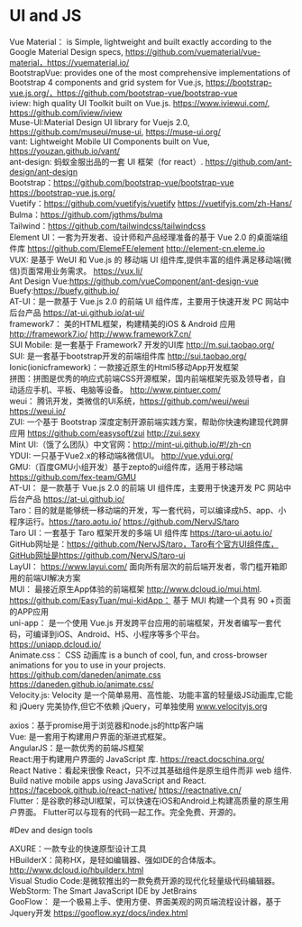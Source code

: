 # UI and JS

Vue Material： is Simple, lightweight and built exactly according to the Google Material Design specs, https://github.com/vuematerial/vue-material，https://vuematerial.io/<br>
BootstrapVue: provides one of the most comprehensive implementations of Bootstrap 4 components and grid system for Vue.js, https://bootstrap-vue.js.org/，https://github.com/bootstrap-vue/bootstrap-vue<br>
iview:  high quality UI Toolkit built on Vue.js. https://www.iviewui.com/, https://github.com/iview/iview<br>
Muse-UI:Material Design UI library for Vuejs 2.0, https://github.com/museui/muse-ui, https://muse-ui.org/<br>
vant: Lightweight Mobile UI Components built on Vue, https://youzan.github.io/vant/<br>
ant-design: 蚂蚁金服出品的一套 UI 框架（for react）. https://github.com/ant-design/ant-design<br>
Bootstrap：https://github.com/bootstrap-vue/bootstrap-vue https://bootstrap-vue.js.org/<br>
Vuetify：https://github.com/vuetifyjs/vuetify   https://vuetifyjs.com/zh-Hans/<br>
Bulma：https://github.com/jgthms/bulma<br>
Tailwind：https://github.com/tailwindcss/tailwindcss<br>
Element UI：一套为开发者、设计师和产品经理准备的基于 Vue 2.0 的桌面端组件库 https://github.com/ElemeFE/element  http://element-cn.eleme.io<br>
VUX: 是基于 WeUI 和 Vue.js 的 移动端 UI 组件库,提供丰富的组件满足移动端(微信)页面常用业务需求。 https://vux.li/<br>
Ant Design Vue:https://github.com/vueComponent/ant-design-vue<br>
Buefy:https://buefy.github.io/<br>
AT-UI：是一款基于 Vue.js 2.0 的前端 UI 组件库，主要用于快速开发 PC 网站中后台产品 https://at-ui.github.io/at-ui/<br>
framework7： 美的HTML框架，构建精美的iOS & Android 应用 http://framework7.io/  http://www.framework7.cn/<br>
SUI Mobile: 是一套基于 Framework7 开发的UI库  http://m.sui.taobao.org/<br>
SUI: 是一套基于bootstrap开发的前端组件库  http://sui.taobao.org/<br>
Ionic(ionicframework)：一款接近原生的Html5移动App开发框架<br>
拼图：拼图是优秀的响应式前端CSS开源框架，国内前端框架先驱及领导者，自动适应手机、平板、电脑等设备。 http://www.pintuer.com/<br>
weui： 腾讯开发，类微信的UI系统，https://github.com/weui/weui https://weui.io/<br>
ZUI: 一个基于 Bootstrap 深度定制开源前端实践方案，帮助你快速构建现代跨屏应用 https://github.com/easysoft/zui http://zui.sexy<br>
Mint UI:（饿了么团队）中文官网：http://mint-ui.github.io/#!/zh-cn<br>
YDUI: 一只基于Vue2.x的移动端&微信UI。 http://vue.ydui.org/<br>
GMU:（百度GMU小组开发）基于zepto的ui组件库，适用于移动端  https://github.com/fex-team/GMU<br>
AT-UI： 是一款基于 Vue.js 2.0 的前端 UI 组件库，主要用于快速开发 PC 网站中后台产品 https://at-ui.github.io/<br>
Taro：目的就是能够统一移动端的开发，写一套代码，可以编译成h5、app、小程序运行。https://taro.aotu.io/  https://github.com/NervJS/taro<br>
Taro UI：一套基于 Taro 框架开发的多端 UI 组件库 https://taro-ui.aotu.io/ GitHub网址是：https://github.com/NervJS/taro，Taro有个官方UI组件库，GitHub网址是https://github.com/NervJS/taro-ui<br>
LayUI： https://www.layui.com/ 面向所有层次的前后端开发者，零门槛开箱即用的前端UI解决方案<br>
MUI： 最接近原生App体验的前端框架 http://www.dcloud.io/mui.html. https://github.com/EasyTuan/mui-kidApp： 基于 MUI 构建一个具有 90 +页面的APP应用<br>
uni-app： 是一个使用 Vue.js 开发跨平台应用的前端框架，开发者编写一套代码，可编译到iOS、Android、H5、小程序等多个平台。https://uniapp.dcloud.io/<br>
Animate.css：  CSS 动画库 is a bunch of cool, fun, and cross-browser animations for you to use in your projects.  https://github.com/daneden/animate.css  https://daneden.github.io/animate.css/<br>
Velocity.js: Velocity 是一个简单易用、高性能、功能丰富的轻量级JS动画库,它能和 jQuery 完美协作,但它不依赖 jQuery，可单独使用  www.velocityjs.org<br>

axios：基于promise用于浏览器和node.js的http客户端<br>
Vue: 是一套用于构建用户界面的渐进式框架。<br>
AngularJS：是一款优秀的前端JS框架<br>
React:用于构建用户界面的 JavaScript 库. https://react.docschina.org/<br>
React Native：看起来很像 React，只不过其基础组件是原生组件而非 web 组件.
Build native mobile apps using JavaScript and React. https://facebook.github.io/react-native/   https://reactnative.cn/<br>
Flutter：是谷歌的移动UI框架，可以快速在iOS和Android上构建高质量的原生用户界面。 Flutter可以与现有的代码一起工作。完全免费、开源的。<br>

#Dev and design tools

AXURE：一款专业的快速原型设计工具<br>
HBuilderX：简称HX，是轻如编辑器、强如IDE的合体版本。 http://www.dcloud.io/hbuilderx.html<br>
Visual Studio Code:是微软推出的一款免费开源的现代化轻量级代码编辑器。<br>
WebStorm: The Smart JavaScript IDE by JetBrains<br>
GooFlow： 是一个极易上手、使用方便、界面美观的网页端流程设计器，基于Jquery开发  https://gooflow.xyz/docs/index.html<br>
